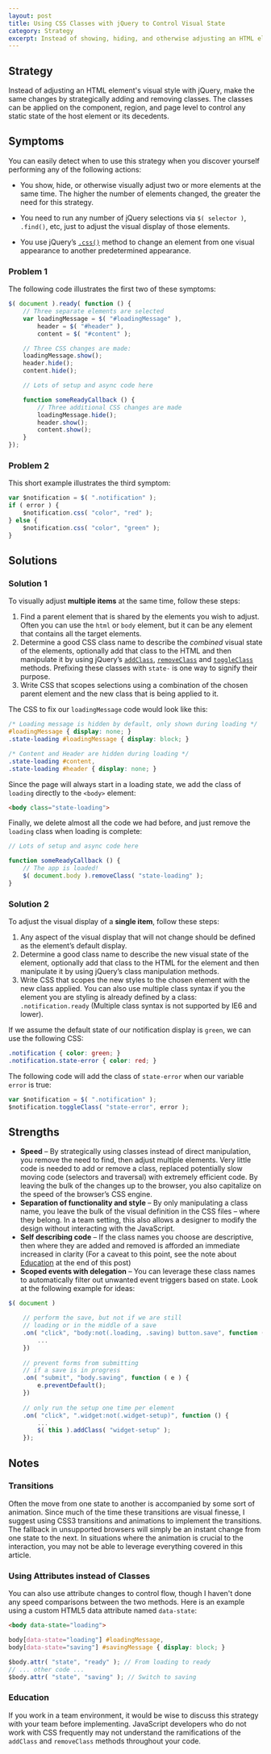 ```yaml
---
layout: post
title: Using CSS Classes with jQuery to Control Visual State
category: Strategy
excerpt: Instead of showing, hiding, and otherwise adjusting an HTML element's visual display with jQuery, execute the same level of change by strategically adding and removing classes with jQuery/JavaScript.
---
```


## Strategy

Instead of adjusting an HTML element's visual style with jQuery, make the same changes by strategically adding and removing classes. The classes can be applied on the component, region, and page level to control any static state of the host element or its decedents.

## Symptoms

You can easily detect when to use this strategy when you discover yourself performing any of the following actions:

* You show, hide, or otherwise visually adjust two or more elements at the same time. The higher the number of elements changed, the greater the need for this strategy.

* You need to run any number of jQuery selections via `$( selector )`, `.find()`, etc, just to adjust the visual display of those elements.

* You use jQuery’s [`.css()`](http://api.jquery.com/css) method to change an element from one visual appearance to another predetermined appearance.


### Problem 1

The following code illustrates the first two of these symptoms:

```javascript
$( document ).ready( function () {
	// Three separate elements are selected
	var loadingMessage = $( "#loadingMessage" ),
		header = $( "#header" ),
	    content = $( "#content" );

	// Three CSS changes are made:
	loadingMessage.show();
	header.hide();
	content.hide();

	// Lots of setup and async code here

	function someReadyCallback () {
		// Three additional CSS changes are made
		loadingMessage.hide();
		header.show();
		content.show();
	}
});
```

### Problem 2

This short example illustrates the third symptom:

```javascript
var $notification = $( ".notification" );
if ( error ) {
	$notification.css( "color", "red" );
} else {
	$notification.css( "color", "green" );
}
```

## Solutions

### Solution 1

To visually adjust **multiple items** at the same time, follow these steps:

1. Find a parent element that is shared by the elements you wish to adjust. Often you can use the `html` or `body` element, but it can be any element that contains all the target elements.
2. Determine a good CSS class name to describe the *combined* visual state of the elements, optionally add that class to the HTML and then manipulate it by using jQuery’s [`addClass`](http://api.jquery.com/addClass), [`removeClass`](http://api.jquery.com/removeClass) and [`toggleClass`](http://api.jquery.com/toggleClass) methods. Prefixing these classes with `state-` is one way to signify their purpose.
3. Write CSS that scopes selections using a combination of the chosen parent element and the new class that is being applied to it.

The CSS to fix our `loadingMessage` code would look like this:

```css
/* Loading message is hidden by default, only shown during loading */
#loadingMessage { display: none; }
.state-loading #loadingMessage { display: block; }

/* Content and Header are hidden during loading */
.state-loading #content,
.state-loading #header { display: none; }
```

Since the page will always start in a loading state, we add the class of `loading` directly to the `<body>` element:

```html
<body class="state-loading">
```

Finally, we delete almost all the code we had before, and just remove the `loading` class when loading is complete:

```javascript
// Lots of setup and async code here

function someReadyCallback () {
	// The app is loaded!
	$( document.body ).removeClass( "state-loading" );
} 
```

### Solution 2

To adjust the visual display of a **single item**, follow these steps:

1. Any aspect of the visual display that will not change should be defined as the element’s default display.
2. Determine a good class name to describe the new visual state of the element, optionally add that class to the HTML for the element and then manipulate it by using jQuery’s class manipulation methods.
3. Write CSS that scopes the new styles to the chosen element with the new class applied. You can also use multiple class syntax if you the element you are styling is already defined by a class: `.notification.ready` (Multiple class syntax is not supported by IE6 and lower).

If we assume the default state of our notification display is `green`, we can use the following CSS:

```css
.notification { color: green; }
.notification.state-error { color: red; }
```

The following code will add the class of `state-error` when our variable `error` is true:

```javascript
var $notification = $( ".notification" );
$notification.toggleClass( "state-error", error );
```


## Strengths 

* **Speed** – By strategically using classes instead of direct manipulation, you remove the need to find, then adjust multiple elements. Very little code is needed to add or remove a class, replaced potentially slow moving code (selectors and traversal) with extremely efficient code. By leaving the bulk of the changes up to the browser, you also capitalize on the speed of the browser’s CSS engine.
* **Separation of functionality and style** – By only manipulating a class name, you leave the bulk of the visual definition in the CSS files – where they belong. In a team setting, this also allows a designer to modify the design without interacting with the JavaScript.
* **Self describing code** – If the class names you choose are descriptive, then where they are added and removed is afforded an immediate increased in clarity (For a caveat to this point, see the note about [Education](#education) at the end of this post)
* **Scoped events with delegation** – You can leverage these class names to automatically filter out unwanted event triggers based on state. Look at the following example for ideas:

```javascript
$( document )

	// perform the save, but not if we are still
	// loading or in the middle of a save
	.on( "click", "body:not(.loading, .saving) button.save", function () {		
		...
	})
	
	// prevent forms from submitting
	// if a save is in progress
	.on( "submit", "body.saving", function ( e ) {
		e.preventDefault();
	})
	
	// only run the setup one time per element
	.on( "click", ".widget:not(.widget-setup)", function () {
		...
		$( this ).addClass( "widget-setup" );
	});
```

## Notes

### Transitions

Often the move from one state to another is accompanied by some sort of animation. Since much of the time these transitions are visual finesse, I suggest using CSS3 transitions and animations to implement the transitions. The fallback in unsupported browsers will simply be an instant change from one state to the next. In situations where the animation is crucial to the interaction, you may not be able to leverage everything covered in this article.

### Using Attributes instead of Classes

You can also use attribute changes to control flow, though I haven't done any speed comparisons between the two methods. Here is an example using a custom HTML5 data attribute named `data-state`:

```html
<body data-state="loading">
```

```css
body[data-state="loading"] #loadingMessage,
body[data-state="saving"] #savingMessage { display: block; }
```

```javascript
$body.attr( "state", "ready" ); // From loading to ready
// ... other code ...
$body.attr( "state", "saving" ); // Switch to saving
```

<h3 id="education">Education</h3>

If you work in a team environment, it would be wise to discuss this strategy with your team before implementing. JavaScript developers who do not work with CSS frequently may not understand the ramifications of the `addClass` and `removeClass` methods throughout your code.